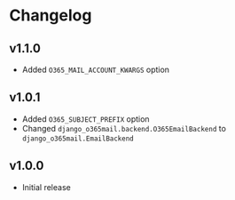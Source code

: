# Changelog

## v1.1.0
- Added `O365_MAIL_ACCOUNT_KWARGS` option

## v1.0.1
- Added `O365_SUBJECT_PREFIX` option
- Changed `django_o365mail.backend.O365EmailBackend` to `django_o365mail.EmailBackend`

## v1.0.0
- Initial release